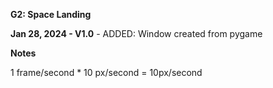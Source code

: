 **G2: Space Landing**

**Jan 28, 2024 - V1.0** - ADDED: Window created from pygame

**Notes**

1 frame/second * 10 px/second = 10px/second